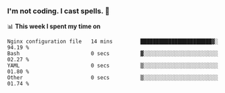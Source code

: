 ### I'm not coding. I cast spells. 🎩

📊 **This week I spent my time on**
<!--START_SECTION:waka-->

```text
Nginx configuration file   14 mins         ███████████████████████▓░   94.19 %
Bash                       0 secs          ▓░░░░░░░░░░░░░░░░░░░░░░░░   02.27 %
YAML                       0 secs          ▒░░░░░░░░░░░░░░░░░░░░░░░░   01.80 %
Other                      0 secs          ▒░░░░░░░░░░░░░░░░░░░░░░░░   01.74 %
```

<!--END_SECTION:waka-->
